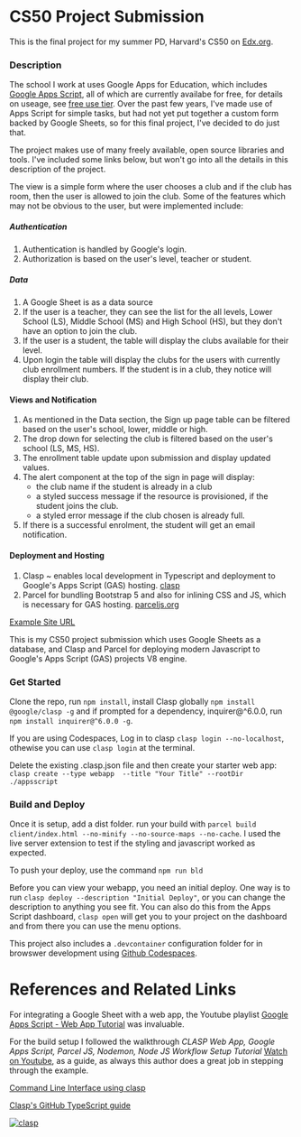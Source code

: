 # CS50 Project Submission

This is the final project for my summer PD, Harvard's CS50 on [Edx.org](https://courses.edx.org/courses/course-v1:HarvardX+CS50+X/course/).  

### Description

The school I work at uses Google Apps for Education, which includes [Google Apps Script](https://developers.google.com/apps-script), all of which are currently availabe for free, for details on useage, see [free use tier](https://developers.google.com/apps-script/guides/services/quotas).  Over the past few years, I've made use of Apps Script for simple tasks, but had not yet put together a custom form backed by Google Sheets, so for this final project, I've decided to do just that.

The project makes use of many freely available, open source libraries and tools. I've included some links below, but won't go into all the details in this description of the project.

The view is a simple form where the user chooses a club and if the club has room, then the user is allowed to join the club.  Some of the features which may not be obvious to the user, but were implemented include:

##### Authentication

1. Authentication is handled by Google's login.
2. Authorization is based on the user's level, teacher or student. 

##### Data

1. A Google Sheet is as a data source
2. If the user is a teacher, they can see the list for the all levels, Lower School (LS), Middle School (MS) and High School (HS), but they don't have an option to join the club.
3. If the user is a student, the table will display the clubs available for their level.
4. Upon login the table will display the clubs for the users with currently club enrollment numbers. If the student is in a club, they notice will display their club.

#### Views and Notification

1. As mentioned in the Data section, the Sign up page table can be filtered based on the user's school, lower, middle or high.
2. The drop down for selecting the club is filtered based on the user's school (LS, MS, HS).
3. The enrollment table update upon submission and display updated values.
4. The alert component at the top of the sign in page will display:
    * the club name if the student is already in a club
    * a styled success message if the resource is provisioned, if the student joins the club.
    * a styled error message if the club chosen is already full.
5. If there is a successful enrolment, the student will get an email notification.

#### Deployment and Hosting
1. Clasp ~ enables local development in Typescript and deployment to  Google's Apps Script (GAS) hosting. [clasp](https://github.com/google/clasp)
2. Parcel for bundling Bootstrap 5 and also for inlining CSS and JS, which is necessary for GAS hosting. [parceljs.org](https://parceljs.org/)

[Example Site URL](https://script.google.com/a/macros/dishs.tp.edu.tw/s/AKfycbx26XCqju00NoeCmM4PgLhlsLd-Ft0J1Jy202AvESlQoU3ryPM/exec)

This is my CS50 project submission which uses Google Sheets as a database, and Clasp and Parcel for deploying modern Javascript to Google's Apps Script (GAS) projects V8 engine. 

### Get Started

Clone the repo, run `npm install`, install Clasp globally `npm install @google/clasp -g` and if prompted for a dependency, inquirer@^6.0.0,  run `npm install inquirer@^6.0.0 -g`. 

If you are using Codespaces, Log in to clasp `clasp login --no-localhost`, othewise you can use `clasp login` at the terminal.

Delete the existing .clasp.json file and then create your starter web app: `clasp create --type webapp  --title "Your Title" --rootDir ./appsscript`

### Build and Deploy

Once it is setup, add a dist folder. run your build with `parcel build client/index.html --no-minify --no-source-maps --no-cache`.  I used the live server extension to test if the styling and javascript worked as expected. 

To push your deploy, use the command `npm run bld`

Before you can view your webapp, you need an  initial deploy. One way is to run `clasp deploy --description "Initial Deploy"`, or you can change the description to anything you see fit.  You can also do this from the Apps Script dashboard, `clasp open` will get you to your project on the dashboard and from there you can use the menu options.

This project also includes a `.devcontainer` configuration folder for in browswer development using [Github Codespaces](https://docs.github.com/en/github/developing-online-with-codespaces).

# References and Related Links
For integrating a Google Sheet with a web app, the Youtube playlist [Google Apps Script - Web App Tutorial](https://www.youtube.com/watch?v=RRQvySxaCW0&list=PLv9Pf9aNgemt82hBENyneRyHnD-zORB3l) was invaluable.

For the build setup I followed the walkthrough *CLASP Web App, Google Apps Script, Parcel JS, Nodemon, Node JS Workflow Setup Tutorial* [Watch on Youtube](https://www.youtube.com/watch?v=Nf9ExEkySjo), as a guide, as always this author does a great job in stepping through the example.

[Command Line Interface using clasp](https://developers.google.com/apps-script/guides/clasp)

[Clasp's GitHub TypeScript guide](https://github.com/google/clasp/blob/master/docs/typescript.md)

[![clasp](https://img.shields.io/badge/built%20with-clasp-4285f4.svg)](https://github.com/google/clasp)

